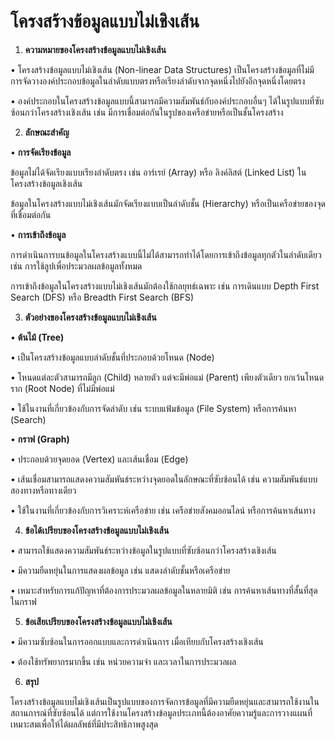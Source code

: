 # โครงสร้างข้อมูลแบบไม่เชิงเส้น

1. **ความหมายของโครงสร้างข้อมูลแบบไม่เชิงเส้น**

• โครงสร้างข้อมูลแบบไม่เชิงเส้น (Non-linear Data Structures) เป็นโครงสร้างข้อมูลที่ไม่มีการจัดวางองค์ประกอบข้อมูลในลำดับแบบตรงหรือเรียงลำดับจากจุดหนึ่งไปยังอีกจุดหนึ่งโดยตรง

• องค์ประกอบในโครงสร้างข้อมูลแบบนี้สามารถมีความสัมพันธ์กับองค์ประกอบอื่นๆ ได้ในรูปแบบที่ซับซ้อนกว่าโครงสร้างเชิงเส้น เช่น มีการเชื่อมต่อกันในรูปของเครือข่ายหรือเป็นชั้นโครงสร้าง

2. **ลักษณะสำคัญ**

• **การจัดเรียงข้อมูล**

ข้อมูลไม่ได้จัดเรียงแบบเรียงลำดับตรง เช่น อาร์เรย์ (Array) หรือ ลิงค์ลิสต์ (Linked List) ในโครงสร้างข้อมูลเชิงเส้น

ข้อมูลในโครงสร้างแบบไม่เชิงเส้นมักจัดเรียงแบบเป็นลำดับชั้น (Hierarchy) หรือเป็นเครือข่ายของจุดที่เชื่อมต่อกัน

• **การเข้าถึงข้อมูล**

การดำเนินการบนข้อมูลในโครงสร้างแบบนี้ไม่ได้สามารถทำได้โดยการเข้าถึงข้อมูลทุกตัวในลำดับเดียว เช่น การใช้ลูปเพื่อประมวลผลข้อมูลทั้งหมด

การเข้าถึงข้อมูลในโครงสร้างแบบไม่เชิงเส้นมักต้องใช้กลยุทธ์เฉพาะ เช่น การเดินแบบ Depth First Search (DFS) หรือ Breadth First Search (BFS)

3. **ตัวอย่างของโครงสร้างข้อมูลแบบไม่เชิงเส้น**

• **ต้นไม้ (Tree)**

• เป็นโครงสร้างข้อมูลแบบลำดับชั้นที่ประกอบด้วยโหนด (Node)

• โหนดแต่ละตัวสามารถมีลูก (Child) หลายตัว แต่จะมีพ่อแม่ (Parent) เพียงตัวเดียว ยกเว้นโหนดราก (Root Node) ที่ไม่มีพ่อแม่

• ใช้ในงานที่เกี่ยวข้องกับการจัดลำดับ เช่น ระบบแฟ้มข้อมูล (File System) หรือการค้นหา (Search)

• **กราฟ (Graph)**

• ประกอบด้วยจุดยอด (Vertex) และเส้นเชื่อม (Edge)

• เส้นเชื่อมสามารถแสดงความสัมพันธ์ระหว่างจุดยอดในลักษณะที่ซับซ้อนได้ เช่น ความสัมพันธ์แบบสองทางหรือทางเดียว

• ใช้ในงานที่เกี่ยวข้องกับการวิเคราะห์เครือข่าย เช่น เครือข่ายสังคมออนไลน์ หรือการค้นหาเส้นทาง

4. **ข้อได้เปรียบของโครงสร้างข้อมูลแบบไม่เชิงเส้น**

• สามารถใช้แสดงความสัมพันธ์ระหว่างข้อมูลในรูปแบบที่ซับซ้อนกว่าโครงสร้างเชิงเส้น

• มีความยืดหยุ่นในการแสดงผลข้อมูล เช่น แสดงลำดับชั้นหรือเครือข่าย

• เหมาะสำหรับการแก้ปัญหาที่ต้องการประมวลผลข้อมูลในหลายมิติ เช่น การค้นหาเส้นทางที่สั้นที่สุดในกราฟ

5. **ข้อเสียเปรียบของโครงสร้างข้อมูลแบบไม่เชิงเส้น**

• มีความซับซ้อนในการออกแบบและการดำเนินการ เมื่อเทียบกับโครงสร้างเชิงเส้น

• ต้องใช้ทรัพยากรมากขึ้น เช่น หน่วยความจำ และเวลาในการประมวลผล

6. **สรุป**

โครงสร้างข้อมูลแบบไม่เชิงเส้นเป็นรูปแบบของการจัดการข้อมูลที่มีความยืดหยุ่นและสามารถใช้งานในสถานการณ์ที่ซับซ้อนได้ แต่การใช้งานโครงสร้างข้อมูลประเภทนี้ต้องอาศัยความรู้และการวางแผนที่เหมาะสมเพื่อให้ได้ผลลัพธ์ที่มีประสิทธิภาพสูงสุด
